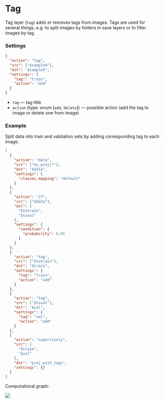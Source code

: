 # Tag

Tag layer (`tag`) adds or removes tags from images. Tags are used for several things, e.g. to split images by folders in save layers or to filter images by tag.

### Settings

```json
{
  "action": "tag",
  "src": ["$sample4"],
  "dst": "$sample5",
  "settings": {
    "tag": "train",
    "action": "add"
  }
}
```

* `tag` — tag title
* `action` (type: enum \[`add`, `delete`]) — possible action (add the tag to image or delete one from image)

### Example

Split data into train and validation sets by adding corresponding tag to each image.

```json
[
  {
    "action": "data",
    "src": ["my_proj/*"],
    "dst": "$data",
    "settings": {
      "classes_mapping": "default"
    }
  },
  {
    "action": "if",
    "src": ["$data"],
    "dst": [
      "$totrain",
      "$toval"
    ],
    "settings": {
      "condition": {
        "probability": 0.95
      }
    }
  },
  {
    "action": "tag",
    "src": ["$totrain"],
    "dst": "$train",
    "settings": {
      "tag": "train",
      "action": "add"
    }
  },
  {
    "action": "tag",
    "src": ["$toval"],
    "dst": "$val",
    "settings": {
      "tag": "val",
      "action": "add"
    }
  },
  {
    "action": "supervisely",
    "src": [
      "$train",
      "$val"
    ],
    "dst": "proj_with_tags",
    "settings": {}
  }
]
```

Computational graph:

![](<../../assets/legacy/all\_images/if\_001 (1).png>)
